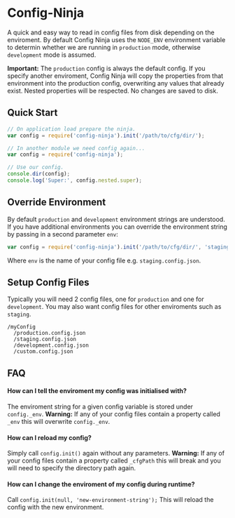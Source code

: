 # Config-Ninja
A quick and easy way to read in config files from disk depending on the enviroment. By default Config Ninja uses the `NODE_ENV` environment variable to determin whether we are running in `production` mode, otherwise `development` mode is assumed.

**Important:** The `production` config is always the default config. If you specify another enviroment, Config Ninja will copy the properties from that environment into the production config, overwriting any values that already exist. Nested properties will be respected. No changes are saved to disk.

## Quick Start
```javascript
// On application load prepare the ninja.
var config = require('config-ninja').init('/path/to/cfg/dir/');

// In another module we need config again...
var config = require('config-ninja');

// Use our config.
console.dir(config);
console.log('Super:', config.nested.super);
```

## Override Environment
By default `production` and `development` environment strings are understood. If you have additional environments you can override the environment string by passing in a second parameter `env`:
```javascript
var config = require('config-ninja').init('/path/to/cfg/dir/', 'staging');
```
Where `env` is the name of your config file e.g. `staging.config.json`.

## Setup Config Files
Typically you will need 2 config files, one for `production` and one for `development`. You may also want config files for other enviroments such as `staging`.

```
/myConfig
  /production.config.json
  /staging.config.json
  /development.config.json
  /custom.config.json
```

## FAQ

#### How can I tell the enviroment my config was initialised with?
The enviroment string for a given config variable is stored under `config._env`. **Warning:** If any of your config files contain a property called `_env` this will overwrite `config._env`.

#### How can I reload my config?
Simply call `config.init()` again without any parameters. **Warning:** If any of your config files contain a property called `_cfgPath` this will break and you will need to specify the directory path again.

#### How can I change the enviroment of my config during runtime?
Call `config.init(null, 'new-environment-string');` This will reload the config with the new environment.
